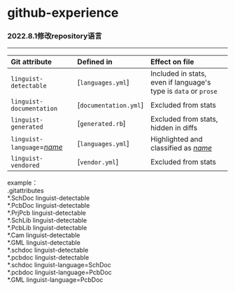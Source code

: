 # github-experience  
### 2022.8.1修改repository语言  
----------------------------------------------------------------------------------------------------------------------------------------------  
<!------------------------------------------------------------------------------------------------------------------------------------------->
 | Git attribute                                  | Defined in            | Effect on file                                                  |
 |:-----------------------------------------------|:----------------------|:----------------------------------------------------------------|
 | `linguist-detectable`                          | [`languages.yml`]     | Included in stats, even if language's type is `data` or `prose` |
 | `linguist-documentation`                       | [`documentation.yml`] | Excluded from stats                                             |
 | `linguist-generated`                           | [`generated.rb`]      | Excluded from stats, hidden in diffs                            |
 | `linguist-language`=<var><ins>name</ins></var> | [`languages.yml`]     | Highlighted and classified as <var><ins>name</ins></var>        |
 | `linguist-vendored`                            | [`vendor.yml`]        | Excluded from stats                                             |
<!------------------------------------------------------------------------------------------------------------------------------------------->  
example：  
.gitattributes  
*.SchDoc linguist-detectable  
*.PcbDoc linguist-detectable  
*.PrjPcb linguist-detectable  
*.SchLib linguist-detectable  
*.PcbLib linguist-detectable  
*.Cam linguist-detectable  
*.GML linguist-detectable  
*.schdoc linguist-detectable  
*.pcbdoc linguist-detectable  
*.schdoc linguist-language=SchDoc  
*.pcbdoc linguist-language=PcbDoc  
*.GML linguist-language=PcbDoc  
